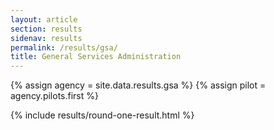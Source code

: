 ```yaml
---
layout: article
section: results
sidenav: results
permalink: /results/gsa/
title: General Services Administration
---
```


{% assign agency = site.data.results.gsa %}
{% assign pilot = agency.pilots.first %}

{% include results/round-one-result.html %}
